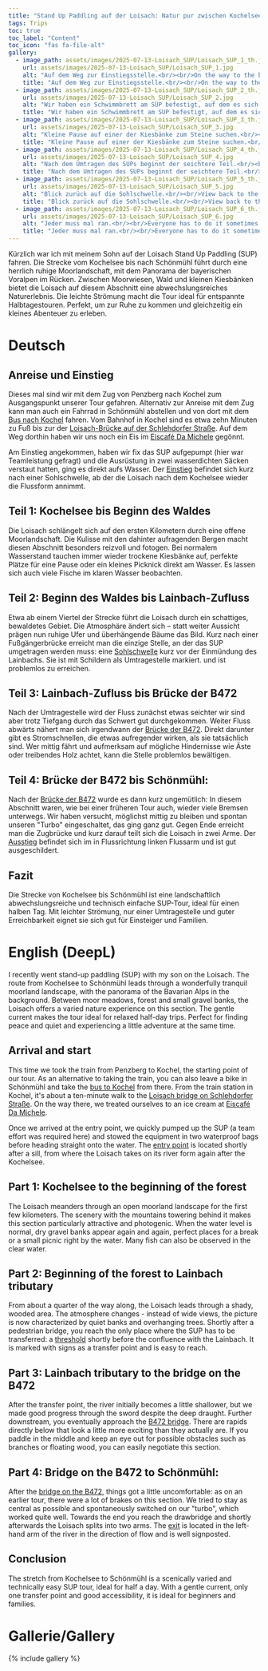 ```yaml
---
title: "Stand Up Paddling auf der Loisach: Natur pur zwischen Kochelsee und Schönmühl"
tags: Trips
toc: true
toc_label: "Content"
toc_icon: "fas fa-file-alt"
gallery:
  - image_path: assets/images/2025-07-13-Loisach_SUP/Loisach_SUP_1_th.jpg
    url: assets/images/2025-07-13-Loisach_SUP/Loisach_SUP_1.jpg
    alt: "Auf dem Weg zur Einstiegsstelle.<br/><br/>On the way to the boarding point."
    title: "Auf dem Weg zur Einstiegsstelle.<br/><br/>On the way to the boarding point."
  - image_path: assets/images/2025-07-13-Loisach_SUP/Loisach_SUP_2_th.jpg
    url: assets/images/2025-07-13-Loisach_SUP/Loisach_SUP_2.jpg
    alt: "Wir haben ein Schwimmbrett am SUP befestigt, auf dem es sich super durchs Wasser ziehen lässt.<br/><br/>We have attached a swim board to the SUP, which is great for pulling through the water."
    title: "Wir haben ein Schwimmbrett am SUP befestigt, auf dem es sich super durchs Wasser ziehen lässt.<br/><br/>We have attached a swim board to the SUP, which is great for pulling through the water."
  - image_path: assets/images/2025-07-13-Loisach_SUP/Loisach_SUP_3_th.jpg
    url: assets/images/2025-07-13-Loisach_SUP/Loisach_SUP_3.jpg
    alt: "Kleine Pause auf einer der Kiesbänke zum Steine suchen.<br/><br/>A short break on one of the gravel banks to look for stones."
    title: "Kleine Pause auf einer der Kiesbänke zum Steine suchen.<br/><br/>A short break on one of the gravel banks to look for stones."
  - image_path: assets/images/2025-07-13-Loisach_SUP/Loisach_SUP_4_th.jpg
    url: assets/images/2025-07-13-Loisach_SUP/Loisach_SUP_4.jpg
    alt: "Nach dem Umtragen des SUPs beginnt der seichtere Teil.<br/><br/>After transferring the SUP, the shallow part begins."
    title: "Nach dem Umtragen des SUPs beginnt der seichtere Teil.<br/><br/>After transferring the SUP, the shallow part begins."
  - image_path: assets/images/2025-07-13-Loisach_SUP/Loisach_SUP_5_th.jpg
    url: assets/images/2025-07-13-Loisach_SUP/Loisach_SUP_5.jpg
    alt: "Blick zurück auf die Sohlschwelle.<br/><br/>View back to the sill."
    title: "Blick zurück auf die Sohlschwelle.<br/><br/>View back to the sill."
  - image_path: assets/images/2025-07-13-Loisach_SUP/Loisach_SUP_6_th.jpg
    url: assets/images/2025-07-13-Loisach_SUP/Loisach_SUP_6.jpg
    alt: "Jeder muss mal ran.<br/><br/>Everyone has to do it sometimes."
    title: "Jeder muss mal ran.<br/><br/>Everyone has to do it sometimes."
---
```



Kürzlich war ich mit meinem Sohn auf der Loisach Stand Up Paddling (SUP) fahren. Die Strecke vom Kochelsee bis nach Schönmühl führt durch eine herrlich ruhige Moorlandschaft, mit dem Panorama der bayerischen Voralpen im Rücken. Zwischen Moorwiesen, Wald und kleinen Kiesbänken bietet die Loisach auf diesem Abschnitt eine abwechslungsreiches Naturerlebnis. Die leichte Strömung macht die Tour ideal für entspannte Halbtagestouren. Perfekt, um zur Ruhe zu kommen und gleichzeitig ein kleines Abenteuer zu erleben.


# Deutsch

## Anreise und Einstieg

Dieses mal sind wir mit dem Zug von Penzberg nach Kochel zum Ausgangspunkt unserer Tour gefahren. Alternativ zur Anreise mit dem Zug kann man auch ein Fahrrad in Schönmühl abstellen und von dort mit dem [Bus nach Kochel](https://www.google.com/search?q=bus+sch%C3%B6nm%C3%BChl+nach+kochel&oq=bus+sch%C3%B6nm%C3%BChl) fahren. Vom Bahnhof in Kochel sind es etwa zehn Minuten zu Fuß bis zur der [Loisach-Brücke auf der Schlehdorfer Straße](https://maps.app.goo.gl/JLzExmvkBT8kcseC6). Auf dem Weg dorthin haben wir uns noch ein Eis im [Eiscafé Da Michele](https://maps.app.goo.gl/Np5amiZCpZf5jLZ3A) gegönnt.

Am Einstieg angekommen, haben wir fix das SUP aufgepumpt (hier war Teamleistung gefragt) und die Ausrüstung in zwei wasserdichten Säcken verstaut hatten, ging es direkt aufs Wasser. Der [Einstieg](https://maps.app.goo.gl/VA2mftTTZPEXCftx7) befindet sich kurz nach einer Sohlschwelle, ab der die Loisach nach dem Kochelsee wieder die Flussform annimmt.

## Teil 1: Kochelsee bis Beginn des Waldes
Die Loisach schlängelt sich auf den ersten Kilometern durch eine offene Moorlandschaft. Die Kulisse mit den dahinter aufragenden Bergen macht diesen Abschnitt besonders reizvoll und fotogen. Bei normalem Wasserstand tauchen immer wieder trockene Kiesbänke auf, perfekte Plätze für eine Pause oder ein kleines Picknick direkt am Wasser. Es lassen sich auch viele Fische im klaren Wasser beobachten.

## Teil 2: Beginn des Waldes bis Lainbach-Zufluss
Etwa ab einem Viertel der Strecke führt die Loisach durch ein schattiges, bewaldetes Gebiet. Die Atmosphäre ändert sich – statt weiter Aussicht prägen nun ruhige Ufer und überhängende Bäume das Bild. Kurz nach einer Fußgängerbrücke erreicht man die einzige Stelle, an der das SUP umgetragen werden muss: eine [Sohlschwelle](https://maps.app.goo.gl/2ZNrKfgdSjSVuGmp6) kurz vor der Einmündung des Lainbachs. Sie ist mit Schildern als Umtragestelle markiert.  und ist problemlos zu erreichen.

## Teil 3: Lainbach-Zufluss bis Brücke der B472
Nach der Umtragestelle wird der Fluss zunächst etwas seichter wir sind aber trotz Tiefgang durch das Schwert gut durchgekommen. Weiter Fluss abwärts nähert man sich irgendwann der [Brücke der B472](https://maps.app.goo.gl/wntReoBLtymo83Ed8). Direkt darunter gibt es Stromschnellen, die etwas aufregender wirken, als sie tatsächlich sind. Wer mittig fährt und aufmerksam auf mögliche Hindernisse wie Äste oder treibendes Holz achtet, kann die Stelle problemlos bewältigen.

## Teil 4: Brücke der B472 bis Schönmühl:
Nach der [Brücke der B472](https://maps.app.goo.gl/wntReoBLtymo83Ed8) wurde es dann kurz ungemütlich: In diesem Abschnitt waren, wie bei einer früheren Tour auch, wieder viele Bremsen unterwegs. Wir haben versucht, möglichst mittig zu bleiben und spontan unseren "Turbo" eingeschaltet, das ging ganz gut. Gegen Ende erreicht man die Zugbrücke und kurz darauf teilt sich die Loisach in zwei Arme. Der [Ausstieg](https://maps.app.goo.gl/1ijgxcC6pvf5Cxkv8) befindet sich im in Flussrichtung linken Flussarm und ist gut ausgeschildert.

## Fazit
Die Strecke von Kochelsee bis Schönmühl ist eine landschaftlich abwechslungsreiche und technisch einfache SUP-Tour, ideal für einen halben Tag. Mit leichter Strömung, nur einer Umtragestelle und guter Erreichbarkeit eignet sie sich gut für Einsteiger und Familien.


# English (DeepL)
I recently went stand-up paddling (SUP) with my son on the Loisach. The route from Kochelsee to Schönmühl leads through a wonderfully tranquil moorland landscape, with the panorama of the Bavarian Alps in the background. Between moor meadows, forest and small gravel banks, the Loisach offers a varied nature experience on this section. The gentle current makes the tour ideal for relaxed half-day trips. Perfect for finding peace and quiet and experiencing a little adventure at the same time.

## Arrival and start

This time we took the train from Penzberg to Kochel, the starting point of our tour. As an alternative to taking the train, you can also leave a bike in Schönmühl and take the [bus to Kochel](https://www.google.com/search?q=bus+sch%C3%B6nm%C3%BChl+nach+kochel&oq=bus+sch%C3%B6nm%C3%BChl) from there. From the train station in Kochel, it's about a ten-minute walk to the [Loisach bridge on Schlehdorfer Straße](https://maps.app.goo.gl/JLzExmvkBT8kcseC6). On the way there, we treated ourselves to an ice cream at [Eiscafé Da Michele](https://maps.app.goo.gl/Np5amiZCpZf5jLZ3A).

Once we arrived at the entry point, we quickly pumped up the SUP (a team effort was required here) and stowed the equipment in two waterproof bags before heading straight onto the water. The [entry point](https://maps.app.goo.gl/VA2mftTTZPEXCftx7) is located shortly after a sill, from where the Loisach takes on its river form again after the Kochelsee.

## Part 1: Kochelsee to the beginning of the forest
The Loisach meanders through an open moorland landscape for the first few kilometers. The scenery with the mountains towering behind it makes this section particularly attractive and photogenic. When the water level is normal, dry gravel banks appear again and again, perfect places for a break or a small picnic right by the water. Many fish can also be observed in the clear water.

## Part 2: Beginning of the forest to Lainbach tributary
From about a quarter of the way along, the Loisach leads through a shady, wooded area. The atmosphere changes - instead of wide views, the picture is now characterized by quiet banks and overhanging trees. Shortly after a pedestrian bridge, you reach the only place where the SUP has to be transferred: a [threshold](https://maps.app.goo.gl/2ZNrKfgdSjSVuGmp6) shortly before the confluence with the Lainbach. It is marked with signs as a transfer point and is easy to reach.

## Part 3: Lainbach tributary to the bridge on the B472
After the transfer point, the river initially becomes a little shallower, but we made good progress through the sword despite the deep draught. Further downstream, you eventually approach the [B472 bridge](https://maps.app.goo.gl/wntReoBLtymo83Ed8). There are rapids directly below that look a little more exciting than they actually are. If you paddle in the middle and keep an eye out for possible obstacles such as branches or floating wood, you can easily negotiate this section.

## Part 4: Bridge on the B472 to Schönmühl:
After the [bridge on the B472](https://maps.app.goo.gl/wntReoBLtymo83Ed8), things got a little uncomfortable: as on an earlier tour, there were a lot of brakes on this section. We tried to stay as central as possible and spontaneously switched on our "turbo", which worked quite well. Towards the end you reach the drawbridge and shortly afterwards the Loisach splits into two arms. The [exit](https://maps.app.goo.gl/1ijgxcC6pvf5Cxkv8) is located in the left-hand arm of the river in the direction of flow and is well signposted.

## Conclusion
The stretch from Kochelsee to Schönmühl is a scenically varied and technically easy SUP tour, ideal for half a day. With a gentle current, only one transfer point and good accessibility, it is ideal for beginners and families.

# Gallerie/Gallery
{% include gallery %}
